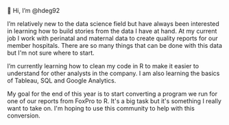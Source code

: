 👋 Hi, I’m @hdeg92

I’m relatively new to the data science field but have always been interested in learning how to build stories from the data I have at hand. At my current 
job I work with perinatal and maternal data to create quality reports for our member hospitals. There are so many things that can be done with this data 
but I'm not sure where to start.

I’m currently learning how to clean my code in R to make it easier to understand for other analysts in the company. I am also learning the basics of 
Tableau, SQL and Google Analytics.

My goal for the end of this year is to start converting a program we run for one of our reports from FoxPro to R. It's a big task but it's something
I really want to take on. I'm hoping to use this community to help with this conversion.


